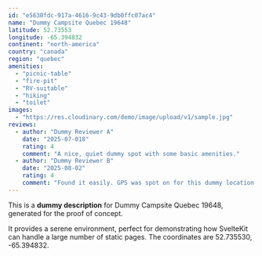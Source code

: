 ```yaml
---
id: "e5630fdc-917a-4616-9c43-9db0ffc07ac4"
name: "Dummy Campsite Quebec 19648"
latitude: 52.73553
longitude: -65.394832
continent: "north-america"
country: "canada"
region: "quebec"
amenities:
  - "picnic-table"
  - "fire-pit"
  - "RV-suitable"
  - "hiking"
  - "toilet"
images:
  - "https://res.cloudinary.com/demo/image/upload/v1/sample.jpg"
reviews:
  - author: "Dummy Reviewer A"
    date: "2025-07-018"
    rating: 4
    comment: "A nice, quiet dummy spot with some basic amenities."
  - author: "Dummy Reviewer B"
    date: "2025-08-02"
    rating: 4
    comment: "Found it easily. GPS was spot on for this dummy location."
---
```


This is a **dummy description** for Dummy Campsite Quebec 19648, generated for the proof of concept.

It provides a serene environment, perfect for demonstrating how SvelteKit can handle a large number of static pages. The coordinates are 52.735530, -65.394832.
